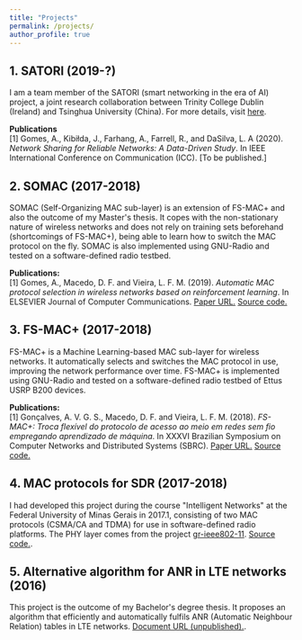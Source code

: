 ```yaml
---
title: "Projects"
permalink: /projects/
author_profile: true
---
```


## 1. SATORI (2019-?)

I am a team member of the SATORI (smart networking in the era of AI) project, a joint research collaboration between Trinity College Dublin (Ireland) and Tsinghua University (China). For more details, visit [here](http://satori-project.net/).

**Publications** <br>
[1] Gomes, A., Kibiłda, J., Farhang, A., Farrell, R., and DaSilva, L. A (2020). _Network Sharing for Reliable Networks: A Data-Driven Study_. In IEEE International Conference on Communication (ICC). [To be published.]

## 2. SOMAC (2017-2018)

SOMAC (Self-Organizing MAC sub-layer) is an extension of FS-MAC+ and also the outcome of my Master's thesis. It copes with the non-stationary nature of wireless networks and does not rely on training sets beforehand (shortcomings of FS-MAC+), being able to learn how to switch the MAC protocol on the fly. SOMAC is also implemented using GNU-Radio and tested on a software-defined radio testbed.

**Publications:** <br>
[1] Gomes, A., Macedo, D. F. and Vieira, L. F. M. (2019). _Automatic MAC protocol selection in wireless networks based on reinforcement learning_. In ELSEVIER Journal of Computer Communications. [Paper URL.](https://www.sciencedirect.com/science/article/pii/S0140366419311284) [Source code.](https://github.com/avgsg/gr-somac) <br>

## 3. FS-MAC+ (2017-2018)

FS-MAC+ is a Machine Learning-based MAC sub-layer for wireless networks. It automatically selects and switches the MAC protocol in use, improving the network performance over time. FS-MAC+ is implemented using GNU-Radio and tested on a software-defined radio testbed of Ettus USRP B200 devices.

**Publications:** <br>
[1] Gonçalves, A. V. G. S., Macedo, D. F. and Vieira, L. F. M. (2018). _FS-MAC+: Troca flexível do protocolo de acesso ao meio em redes sem fio empregando aprendizado de máquina_. In XXXVI Brazilian Symposium on Computer Networks and Distributed Systems (SBRC). [Paper URL.](http://ojs.sbc.org.br/index.php/sbrc/article/view/2413) [Source code.](https://github.com/avgsg/FS-MACplus.git) <br>

## 4. MAC protocols for SDR (2017-2018)

I had developed this project during the course "Intelligent Networks" at the Federal University of Minas Gerais in 2017.1, consisting of two MAC protocols (CSMA/CA and TDMA) for use in software-defined radio platforms. The PHY layer comes from the project [gr-ieee802-11](https://github.com/bastibl/gr-ieee802-11). [Source code.](https://github.com/avgsg/gr-macprotocols.git). <br>

## 5. Alternative algorithm for ANR in LTE networks (2016)

This project is the outcome of my Bachelor's degree thesis. It proposes an algorithm that efficiently and automatically fulfils ANR (Automatic Neighbour Relation) tables in LTE networks. [Document URL (unpublished).](https://www.researchgate.net/profile/Andre_Gomes19/publication/316066687_Proposta_de_algoritmo_para_preenchimento_automatico_de_tabelas_de_vizinhanca_em_ambientes_LTE/links/58eec352a6fdcc61cc126d3f/Proposta-de-algoritmo-para-preenchimento-automatico-de-tabelas-de-vizinhanca-em-ambientes-LTE.pdf).

